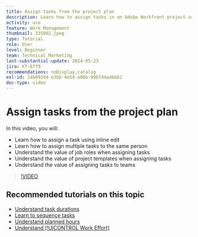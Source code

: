```yaml
---
title: Assign tasks from the project plan
description: Learn how to assign tasks in an Adobe Workfront project using inline edit, bulk edit, job roles, and teams.
activity: use
feature: Work Management
thumbnail: 335092.jpeg
type: Tutorial
role: User
level: Beginner
team: Technical Marketing
last-substantial-update: 2024-05-23
jira: KT-8779
recommendations: noDisplay,catalog
exl-id: 14b893d4-e3bb-4e5d-a06b-99b744ad6b61
doc-type: video
---
```

# Assign tasks from the project plan

In this video, you will:

* Learn how to assign a task using inline edit
* Learn how to assign multiple tasks to the same person
* Understand the value of job roles when assigning tasks
* Understand the value of project templates when assigning tasks
* Understand the value of assigning tasks to teams

>[!VIDEO](https://video.tv.adobe.com/v/335092/?quality=12&learn=on&enablevpops)

<!---
learn more urls:
Notifications: Information about work assigned to me
Assign tasks
Personal time overview
Make smart assignments
Modify multiple user assignments in a task list
--->

## Recommended tutorials on this topic

* [Understand task durations](/help/manage-work/tasks/understand-task-durations.md)
* [Learn to sequence tasks](/help/manage-work/tasks/learn-to-sequence-tasks.md)
* [Understand planned hours](/help/manage-work/tasks/understand-planned-hours.md)
* [Understand [!UICONTROL Work Effort]](/help/manage-work/tasks/understand-work-effort.md)

